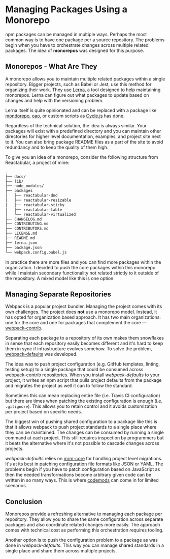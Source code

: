 # Managing Packages Using a Monorepo

npm packages can be managed in multiple ways. Perhaps the most common way is to have one package per a source repository. The problems begin when you have to orchestrate changes across multiple related packages. The idea of **monorepos** was designed for this purpose.

## Monorepos - What Are They

A monorepo allows you to maintain multiple related packages within a single repository. Bigger projects, such as Babel or Jest, use this method for organizing their work. They use [Lerna](https://lernajs.io/), a tool designed to help maintaining monorepos. Lerna can figure out what packages to update based on changes and help with the versioning problem.

Lerna itself is quite opinionated and can be replaced with a package like [mondorepo](https://www.npmjs.com/package/mondorepo), [oao](https://www.npmjs.com/package/oao), or custom scripts as [Cycle.js](https://github.com/cyclejs/cyclejs) has done.

Regardless of the technical solution, the idea is always similar. Your packages will exist with a predefined directory and you can maintain other directories for higher level documentation, examples, and project site next to it. You can also bring package README files as a part of the site to avoid redundancy and to keep the quality of them high.

To give you an idea of a monorepo, consider the following structure from Reactabular, a project of mine:

```bash
.
├── docs/
├── lib/
├── node_modules/
├── packages
│   ├── reactabular-dnd
│   ├── reactabular-resizable
│   ├── reactabular-sticky
│   ├── reactabular-table
│   └── reactabular-virtualized
├── CHANGELOG.md
├── CONTRIBUTING.md
├── CONTRIBUTORS.md
├── LICENSE.md
├── README.md
├── lerna.json
├── package.json
└── webpack.config.babel.js
```

In practice there are more files and you can find more packages within the organization. I decided to push the core packages within this monorepo while I maintain secondary functionality not related strictly to it outside of the repository. A mixed model like this is one option.

## Managing Separate Repositories

Webpack is a popular project bundler. Managing the project comes with its own challenges. The project does **not** use a monorepo model. Instead, it has opted for organization based approach. It has two main organizations: one for the core and one for packages that complement the core — [webpack-contrib](https://github.com/webpack-contrib).

Separating each package to a repository of its own makes them snowflakes in sense that each repository easily becomes different and it's hard to keep them in sync if infrastructure evolves somehow. To solve the problem, [webpack-defaults](https://www.npmjs.com/package/webpack-defaults) was developed.

The idea was to push project configuration (e.g. GitHub templates, linting, testing setup) to a single package that could be consumed across webpack-contrib repositories. When you install *webpack-defaults* to your project, it writes an npm script that pulls project defaults from the package and migrates the project as well it can to follow the standard.

Sometimes this can mean replacing entire file (i.e. Travis CI configuration) but there are times when patching the existing configuration is enough (i.e. `.gitignore`). This allows you to retain control and it avoids customization per project based on specific needs.

The biggest win of pushing shared configuration to a package like this is that it allows webpack to push project standards to a single place where they can be maintained. The changes can be consumed by running a single command at each project. This still requires inspection by programmers but it beats the alternative where it's not possible to cascade changes across projects.

*webpack-defaults* relies on [mrm-core](https://www.npmjs.com/package/mrm-core) for handling project level migrations. It's at its best in patching configuration file formats like JSON or YAML. The problems begin if you have to patch configuration based on JavaScript as then the needed transformations become arbitrary given code can be written in so many ways. This is where [codemods](https://www.npmjs.com/package/js-codemod) can come in for limited scenarios.

## Conclusion

Monorepos provide a refreshing alternative to managing each package per repository. They allow you to share the same configuration across separate packages and also coordinate related changes more easily. The approach comes with technical cost as performing this orchestration requires tooling.

Another option is to push the configuration problem to a package as was done in *webpack-defaults*. This way you can manage shared standards in a single place and share them across multiple projects.
